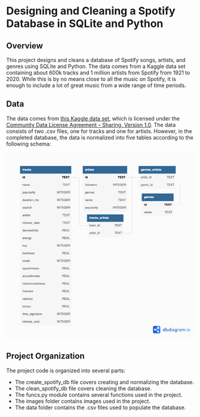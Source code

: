 # Designing and Cleaning a Spotify Database in SQLite and Python

## Overview

This project designs and cleans a database of Spotify songs, artists, and genres using SQLite and Python. The data comes from a Kaggle data set containing about 600k tracks and 1 million artists from Spotify from 1921 to 2020. While this is by no means close to all the music on Spotify, it is enough to include a lot of great music from a wide range of time periods.

## Data

The data comes from [this Kaggle data set](https://www.kaggle.com/datasets/yamaerenay/spotify-dataset-19212020-600k-tracks?select=tracks.csv), which is licensed under the [Community Data License Agreement – Sharing, Version 1.0](https://cdla.dev/sharing-1-0/). The data consists of two .csv files, one for tracks and one for artists. However, in the completed database, the data is normalized into five tables according to the following schema:

![Final DB Schema](images/diagram2.png)

## Project Organization

The project code is organized into several parts:

* The create_spotify_db file covers creating and normalizing the database.
* The clean_spotify_db file covers cleaning the database.
* The funcs.py module contains several functions used in the project.
* The images folder contains images used in the project.
* The data folder contains the .csv files used to populate the database.
